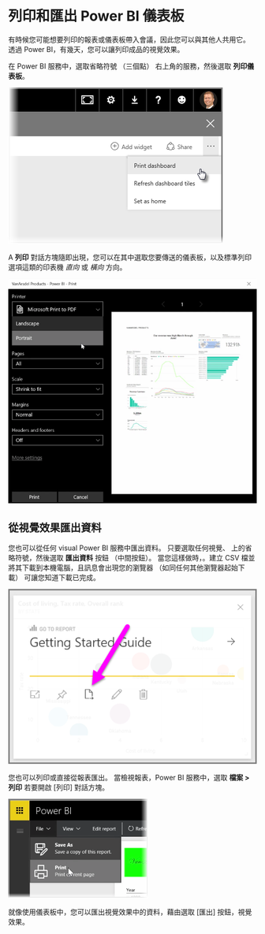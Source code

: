 <properties
   pageTitle="列印和匯出儀表板和報表"
   description="取得您手上列印的報表和儀表板"
   services="powerbi"
   documentationCenter=""
   authors="davidiseminger"
   manager="mblythe"
   backup=""
   editor=""
   tags=""
   qualityFocus="no"
   qualityDate=""
   featuredVideoId="gauDt5ZV74I"
   featuredVideoThumb=""
   courseDuration="4m"/>

<tags
   ms.service="powerbi"
   ms.devlang="NA"
   ms.topic="get-started-article"
   ms.tgt_pltfrm="NA"
   ms.workload="powerbi"
   ms.date="09/29/2016"
   ms.author="davidi"/>

# 列印和匯出 Power BI 儀表板

有時候您可能想要列印的報表或儀表板帶入會議，因此您可以與其他人共用它。 透過 Power BI，有幾天，您可以讓列印成品的視覺效果。

在 Power BI 服務中，選取省略符號 （三個點） 右上角的服務，然後選取 **列印儀表板**。

![](media/powerbi-learning-4-4g-print-and-export-dashboards-reports/4-4g_1.png)

A **列印** 對話方塊隨即出現，您可以在其中選取您要傳送的儀表板，以及標準列印選項這類的印表機 *直向* 或 *橫向* 方向。

![](media/powerbi-learning-4-4g-print-and-export-dashboards-reports/4-4g_2.png)

## 從視覺效果匯出資料

您也可以從任何 visual Power BI 服務中匯出資料。 只要選取任何視覺、 上的省略符號，然後選取 **匯出資料** 按鈕 （中間按鈕）。 當您這樣做時，。建立 CSV 檔並將其下載到本機電腦，且訊息會出現您的瀏覽器 （如同任何其他瀏覽器起始下載） 可讓您知道下載已完成。

![](media/powerbi-learning-4-4g-print-and-export-dashboards-reports/4-4g_3.png)

您也可以列印或直接從報表匯出。 當檢視報表，Power BI 服務中，選取 **檔案 > 列印** 若要開啟 [列印] 對話方塊。

![](media/powerbi-learning-4-4g-print-and-export-dashboards-reports/4-4g_4.png)

就像使用儀表板中，您可以匯出視覺效果中的資料，藉由選取 [匯出] 按鈕，視覺效果。
